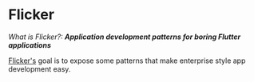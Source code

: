# Flicker 

*What is Flicker?:* ***Application development patterns for boring Flutter applications***  

[Flicker's](https://pub.dev/packages/flutter_flicker) goal is to expose some patterns that make enterprise style app development easy.